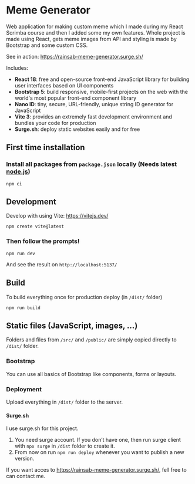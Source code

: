 # Meme Generator

Web application for making custom meme which I made during my React Scrimba course and then I added some my own features. Whole project is made using React, gets meme images from API and styling is made by Bootstrap and some custom CSS.

See in action: https://rainsab-meme-generator.surge.sh/

Includes:

-   **React 18**: free and open-source front-end JavaScript library for building user interfaces based on UI components
-   **Bootstrap 5**: build responsive, mobile-first projects on the web with the world's most popular front-end component library
-   **Nano ID**: tiny, secure, URL-friendly, unique string ID generator for JavaScript
-   **Vite 3**: provides an extremely fast development environment and bundles your code for production
-   **Surge.sh**: deploy static websites easily and for free

## First time installation

### Install all packages from `package.json` locally (Needs latest [node.js](https://nodejs.org/))

```shell
npm ci
```

## Development

Develop with using Vite: https://vitejs.dev/

```shell
npm create vite@latest
```

### Then follow the prompts!

```shell
npm run dev
```

And see the result on `http://localhost:5137/`

## Build

To build everything once for production deploy (in `/dist/` folder)

```shell
npm run build
```

## Static files (JavaScript, images, …)

Folders and files from `/src/` and `/public/` are simply copied directly to `/dist/` folder.

### Bootstrap

You can use all basics of Bootstrap like components, forms or layouts.

### Deployment

Upload everything in `/dist/` folder to the server.

#### Surge.sh

I use surge.sh for this project.

1. You need surge account. If you don’t have one, then run surge client with `npx surge` in `/dist` folder to create it.
1. From now on run `npm run deploy` whenever you want to publish a new version.

If you want acces to https://rainsab-meme-generator.surge.sh/, fell free to can contact me.

